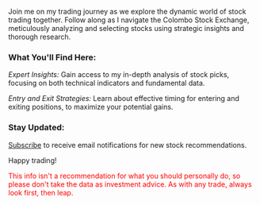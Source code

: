 Join me on my trading journey as we explore the dynamic world of stock trading together. Follow along as I navigate the Colombo Stock Exchange, meticulously analyzing and selecting stocks using strategic insights and thorough research.

### What You'll Find Here:

*Expert Insights:* Gain access to my in-depth analysis of stock picks, focusing on both technical indicators and fundamental data.

*Entry and Exit Strategies:* Learn about effective timing for entering and exiting positions, to maximize your potential gains.

### Stay Updated:
<a href="mailto:stockpicks.lk@gmail.com?subject=Subscription Request&body=I would like to subscribe to email notifications for new stock recommendations posted on your blog.">Subscribe</a> to receive email notifications for new stock recommendations. 

Happy trading!

<span style="color:red">This info isn't a recommendation for what you should personally do, so please don't take the data as investment advice. As with any trade, always look first, then leap.</span>
